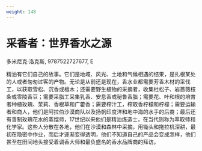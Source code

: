 ```yaml
---
weight: 148
---
```

# 采香者：世界香水之源

多米尼克·洛克斯, 9787522727677, E

精油有它们自己的故事。它们是地域、风光、土地和气候相遇的结果，是扎根某处的人或者匆匆过客的产物。无论是从前还是现在，香水业都需要芳香木材的采伐工，以获取雪松、沉香或檀木；还需要野生植物的采摘者，收集杜松子、岩蔷薇枝条或零陵香豆；需要采脂工采集乳香、安息香或秘鲁香脂；需要花、叶和根的培育者种植玫瑰、茉莉、香根草和广藿香；需要榨汁工，榨取香柠檬和柠檬；需要运输者和商人，他们是阿拉伯沙漠商队以及扬帆印度洋和地中海的水手的后裔；最后还有善制玫瑰花水的蒸馏师，17世纪以来他们是精油炼造士，在当代则称为萃取师和化学家。这些人分散在各地，他们在沙漠和森林中采摘，用锄头和拖拉机深耕，最初在隐密中作业，而后才逐渐变得透明，他们不知道自己的产品会变成怎样，他们甚至在田间地头接受着调香大师和最负盛名的香水品牌商的拜访。